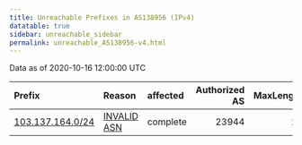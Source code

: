 ```yaml
---
title: Unreachable Prefixes in AS138956 (IPv4)
datatable: true
sidebar: unreachable_sidebar
permalink: unreachable_AS138956-v4.html
---
```


Data as of 2020-10-16 12:00:00 UTC


<div class="datatable-begin"></div>

| Prefix                                                     | Reason                                                                                                   | affected   |   Authorized AS |   MaxLength | Anchor                                       |   unreachable /24s |
|:-----------------------------------------------------------|:---------------------------------------------------------------------------------------------------------|:-----------|----------------:|------------:|:---------------------------------------------|-------------------:|
| [103.137.164.0/24](https://stat.ripe.net/103.137.164.0/24) | [INVALID ASN](https://rpki-validator.ripe.net/announcement-preview?asn=AS138956&prefix=103.137.164.0/24) | complete   |           23944 |          24 | [APNIC](unreachable_APNIC_RPKI_Root-v4.html) |                  1 |

<div class="datatable-end"></div>